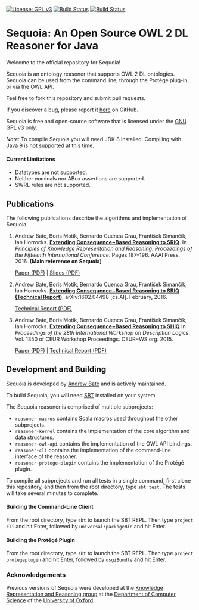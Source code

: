 [![License: GPL v3](https://img.shields.io/badge/license-GNU%20GPL%20v3-blue.svg)](https://www.gnu.org/licenses/gpl-3.0)
[![Build Status](https://travis-ci.org/andrewdbate/Sequoia.svg?branch=master)](https://travis-ci.org/andrewdbate/Sequoia)
[![Build Status](https://ci.appveyor.com/api/projects/status/github/andrewdbate/Sequoia?branch=master&svg=true)](https://ci.appveyor.com/project/andrewdbate/sequoia)

# Sequoia: An Open Source OWL 2 DL Reasoner for Java

Welcome to the official repository for Sequoia!

Sequoia is an ontology reasoner that supports OWL 2 DL ontologies. Sequoia can be used from the command line, through
the Protégé plug-in, or via the OWL API.

Feel free to fork this repository and submit pull requests.

If you discover a bug, please report it [here](https://github.com/andrewdbate/Sequoia/issues) on GitHub.

Sequoia is free and open-source software that is licensed under the [GNU GPL v3](https://github.com/andrewdbate/Sequoia/blob/master/LICENSE) only.

_Note:_ To compile Sequoia you will need JDK 8 installed. Compiling with Java 9 is not supported at this time.

#### Current Limitations
 * Datatypes are not supported.
 * Neither nominals nor ABox assertions are supported.
 * SWRL rules are not supported.

## Publications
The following publications describe the algorithms and implementation of Sequoia.
1. Andrew Bate‚ Boris Motik‚ Bernardo Cuenca Grau‚ František Simančík, Ian Horrocks.
   [**Extending Consequence−Based Reasoning to SRIQ**](https://www.cs.ox.ac.uk/files/8182/paper.pdf).
   In _Principles of Knowledge Representation and Reasoning: Proceedings of the Fifteenth International Conference_.
   Pages 187–196. AAAI Press. 2016.
   **(Main reference on Sequoia)**
   
   [Paper (PDF)](https://www.cs.ox.ac.uk/files/8182/paper.pdf) | [Slides (PDF)](https://www.cs.ox.ac.uk/files/8181/slides.pdf)
   
2. Andrew Bate‚ Boris Motik‚ Bernardo Cuenca Grau‚ František Simančík, Ian Horrocks.
   [**Extending Consequence−Based Reasoning to SRIQ (Technical Report)**](https://arxiv.org/abs/1602.04498).
   arXiv:1602.04498 \[cs.AI\]. February, 2016.
   
   [Technical Report (PDF)](https://arxiv.org/pdf/1602.04498.pdf)
   
3. Andrew Bate‚ Boris Motik‚ Bernardo Cuenca Grau‚ František Simančík, Ian Horrocks.
   [**Extending Consequence−Based Reasoning to SHIQ**](https://www.cs.ox.ac.uk/files/7444/paper.pdf)
   In _Proceedings of the 28th International Workshop on Description Logics_.
   Vol. 1350 of CEUR Workshop Proceedings. CEUR−WS.org. 2015.

   [Paper (PDF)](https://www.cs.ox.ac.uk/files/7444/paper.pdf) | [Technical Report (PDF)](https://www.cs.ox.ac.uk/files/7864/techreport.pdf)

## Development and Building

Sequoia is developed by [Andrew Bate](https://www.linkedin.com/in/andrewdbate/) and is actively maintained.

To build Sequoia, you will need [SBT](https://www.scala-sbt.org/) installed on your system.

The Sequoia reasoner is comprised of multiple subprojects:
 * `reasoner-macros` contains Scala macros used throughout the other subprojects.
 * `reasoner-kernel` contains the implementation of the core algorithm and data structures.
 * `reasoner-owl-api` contains the implementation of the OWL API bindings.
 * `reasoner-cli` contains the implementation of the command-line interface of the reasoner.
 * `reasoner-protege-plugin` contains the implementation of the Protégé plugin.

To compile all subprojects and run all tests in a single command, first clone this repository,
and then from the root directory, type `sbt test`. The tests will take several minutes to complete.

#### Building the Command-Line Client
From the root directory, type `sbt` to launch the SBT REPL. Then type `project cli` and hit Enter, followed by `universal:packageBin` and hit Enter.

#### Building the Protégé Plugin
From the root directory, type `sbt` to launch the SBT REPL. Then type `project protegeplugin` and hit Enter, followed by `osgiBundle` and hit Enter.

### Acknowledgements

Previous versions of Sequoia were developed at the
[Knowledge Representation and Reasoning group](https://www.cs.ox.ac.uk/activities/knowledge/)
at the
[Department of Computer Science](https://www.cs.ox.ac.uk/)
of the
[University of Oxford](https://www.ox.ac.uk).
